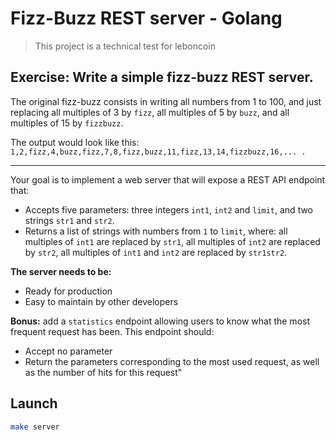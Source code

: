 # Fizz-Buzz REST server - Golang

> This project is a technical test for leboncoin

## Exercise: Write a simple fizz-buzz REST server.

The original fizz-buzz consists in writing all numbers from 1 to 100, and just replacing all multiples of 3 by `fizz`, all multiples of 5 by `buzz`, and all multiples of 15 by `fizzbuzz`.

The output would look like this: `1,2,fizz,4,buzz,fizz,7,8,fizz,buzz,11,fizz,13,14,fizzbuzz,16,... .`

----

Your goal is to implement a web server that will expose a REST API endpoint that:
- Accepts five parameters: three integers `int1`, `int2` and `limit`, and two strings `str1` and `str2`.
- Returns a list of strings with numbers from `1` to `limit`, where: all multiples of `int1` are replaced by `str1`, all multiples of `int2` are replaced by `str2`, all multiples of `int1` and `int2` are replaced by `str1str2`.

__The server needs to be:__
- Ready for production
- Easy to maintain by other developers

__Bonus:__ add a `statistics` endpoint allowing users to know what the most frequent request has been. This endpoint should:
- Accept no parameter
- Return the parameters corresponding to the most used request, as well as the number of hits for this request"

## Launch

```sh
make server
```
